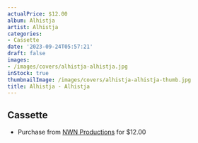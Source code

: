 ```yaml
---
actualPrice: $12.00
album: Alhistja
artist: Alhistja
categories:
- Cassette
date: '2023-09-24T05:57:21'
draft: false
images:
- /images/covers/alhistja-alhistja.jpg
inStock: true
thumbnailImage: /images/covers/alhistja-alhistja-thumb.jpg
title: Alhistja - Alhistja
---
```


## Cassette
* Purchase from [NWN Productions](http://shop.nwnprod.com/index.php?route=product/product&path=73&product_id=24462&sort=pd.name&order=ASC) for $12.00
